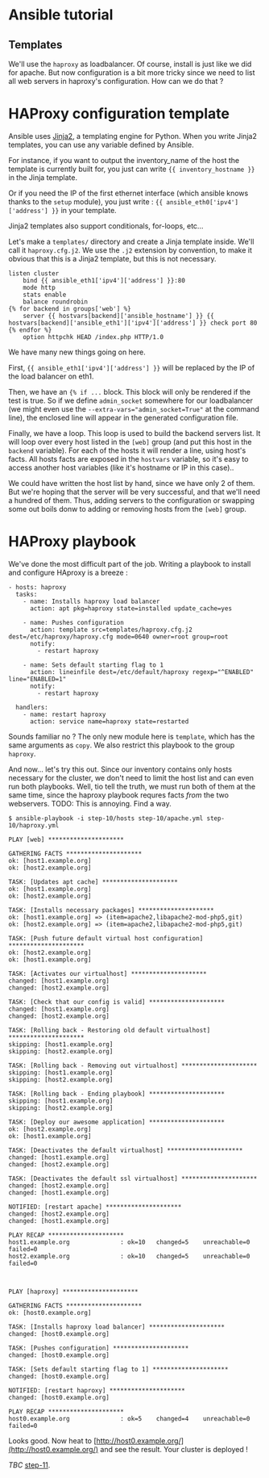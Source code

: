 Ansible tutorial
================

Templates
---------

We'll use the `haproxy` as loadbalancer. Of course, install is just like we
did for apache. But now configuration is a bit more tricky since we need to list 
all web servers in haproxy's configuration. How can we do that ?

# HAProxy configuration template

Ansible uses [Jinja2](http://jinja.pocoo.org/docs/), a templating engine for Python. 
When you write Jinja2 templates, you can use any variable defined by Ansible.

For instance, if you want to output the inventory_name of the host the template is 
currently built for, you just can write `{{ inventory_hostname }}` in the Jinja template.

Or if you need the IP of the first ethernet interface (which ansible knows thanks 
to the `setup` module), you just write : `{{ ansible_eth0['ipv4']['address'] }}` 
in your template.

Jinja2 templates also support conditionals, for-loops, etc...

Let's make a `templates/` directory and create a Jinja template inside. We'll
call  it `haproxy.cfg.j2`. We use the `.j2` extension by convention, to make
it obvious that this  is a Jinja2 template, but this is not necessary.

    listen cluster
        bind {{ ansible_eth1['ipv4']['address'] }}:80
        mode http
        stats enable
        balance roundrobin
    {% for backend in groups['web'] %}
        server {{ hostvars[backend]['ansible_hostname'] }} {{ hostvars[backend]['ansible_eth1']['ipv4']['address'] }} check port 80
    {% endfor %}
        option httpchk HEAD /index.php HTTP/1.0

We have many new things going on here. 

First, `{{ ansible_eth1['ipv4']['address'] }}` will be replaced by the 
IP of the load balancer on eth1. 

Then, we have an `{% if ...` block. This block will only be rendered if the test 
is true. So if we define `admin_socket` somewhere for our loadbalancer (we might 
even use the `--extra-vars="admin_socket=True"` at the command line), the enclosed 
line will appear in the generated configuration file.

Finally, we have a loop. This loop is used to build the backend servers list.
It will loop over every host listed in the `[web]` group (and put this host in the 
`backend` variable). For each of the hosts it will render a line, using host's facts. 
All hosts facts are exposed in the `hostvars` variable, so it's easy to access another 
host variables (like it's hostname or IP in this case)..

We could have written the host list by hand, since we have only 2 of them. But
we're hoping that the server will be very successful, and that we'll need a
hundred of them. Thus, adding servers to the configuration or swapping some
out boils donw to adding or removing hosts from the `[web]` group. 

# HAProxy playbook

We've done the most difficult part of the job. Writing a playbook to install and 
configure HAproxy is a breeze :

    - hosts: haproxy
      tasks:
        - name: Installs haproxy load balancer
          action: apt pkg=haproxy state=installed update_cache=yes

        - name: Pushes configuration
          action: template src=templates/haproxy.cfg.j2 dest=/etc/haproxy/haproxy.cfg mode=0640 owner=root group=root
          notify:
            - restart haproxy

        - name: Sets default starting flag to 1
          action: lineinfile dest=/etc/default/haproxy regexp="^ENABLED" line="ENABLED=1"
          notify:
            - restart haproxy 

      handlers:
        - name: restart haproxy
          action: service name=haproxy state=restarted

Sounds familiar no ? The only new module here is `template`, which has the same arguments 
as `copy`. We also restrict this playbook to the group `haproxy`.

And now... let's try this out. Since our inventory contains only hosts
necessary for the cluster, we don't need to limit the host list and can even
run both playbooks. Well, tio tell the truth, we must run both of them at the same time, since the haproxy playbook requres facts _from_ the two webservers. 
TODO: This is annoying. Find a way.

    $ ansible-playbook -i step-10/hosts step-10/apache.yml step-10/haproxy.yml

    PLAY [web] ********************* 

    GATHERING FACTS ********************* 
    ok: [host1.example.org]
    ok: [host2.example.org]

    TASK: [Updates apt cache] ********************* 
    ok: [host1.example.org]
    ok: [host2.example.org]

    TASK: [Installs necessary packages] ********************* 
    ok: [host1.example.org] => (item=apache2,libapache2-mod-php5,git)
    ok: [host2.example.org] => (item=apache2,libapache2-mod-php5,git)

    TASK: [Push future default virtual host configuration] ********************* 
    ok: [host2.example.org]
    ok: [host1.example.org]

    TASK: [Activates our virtualhost] ********************* 
    changed: [host1.example.org]
    changed: [host2.example.org]

    TASK: [Check that our config is valid] ********************* 
    changed: [host1.example.org]
    changed: [host2.example.org]

    TASK: [Rolling back - Restoring old default virtualhost] ********************* 
    skipping: [host1.example.org]
    skipping: [host2.example.org]

    TASK: [Rolling back - Removing out virtualhost] ********************* 
    skipping: [host1.example.org]
    skipping: [host2.example.org]

    TASK: [Rolling back - Ending playbook] ********************* 
    skipping: [host1.example.org]
    skipping: [host2.example.org]

    TASK: [Deploy our awesome application] ********************* 
    ok: [host2.example.org]
    ok: [host1.example.org]

    TASK: [Deactivates the default virtualhost] ********************* 
    changed: [host1.example.org]
    changed: [host2.example.org]

    TASK: [Deactivates the default ssl virtualhost] ********************* 
    changed: [host2.example.org]
    changed: [host1.example.org]

    NOTIFIED: [restart apache] ********************* 
    changed: [host2.example.org]
    changed: [host1.example.org]

    PLAY RECAP ********************* 
    host1.example.org              : ok=10   changed=5    unreachable=0    failed=0    
    host2.example.org              : ok=10   changed=5    unreachable=0    failed=0    



    PLAY [haproxy] ********************* 

    GATHERING FACTS ********************* 
    ok: [host0.example.org]

    TASK: [Installs haproxy load balancer] ********************* 
    changed: [host0.example.org]

    TASK: [Pushes configuration] ********************* 
    changed: [host0.example.org]

    TASK: [Sets default starting flag to 1] ********************* 
    changed: [host0.example.org]

    NOTIFIED: [restart haproxy] ********************* 
    changed: [host0.example.org]

    PLAY RECAP ********************* 
    host0.example.org              : ok=5    changed=4    unreachable=0    failed=0    

Looks good. Now heat to [http://host0.example.org/](http://host0.example.org/) and 
see the result. Your cluster is deployed !

_TBC_ [step-11](https://github.com/leucos/ansible-tuto/tree/master/step-11).
